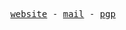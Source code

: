 <p align="center">
  <samp>
    <a href="https://ayilmaz.xyz">website</a> -
    <a href="mailto:ayilmaz@ayilmaz.xyz">mail</a> -
    <a href="https://ayilmaz.xyz/ayilmaz.gpg">pgp</a>
  </samp>
</p>
